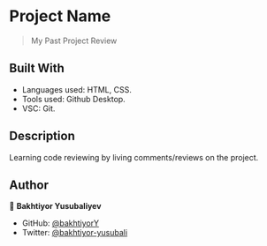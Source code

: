 # Project Name
> My Past Project Review

## Built With
- Languages used: HTML, CSS.
- Tools used: Github Desktop.
- VSC: Git.

## Description
  Learning code reviewing by living comments/reviews on the project.
  
## Author
👤 **Bakhtiyor Yusubaliyev**
- GitHub: [@bakhtiyorY](https://github.com/githubhandle)
- Twitter: [@bakhtiyor-yusubali](https://twitter.com/twitterhandle)
